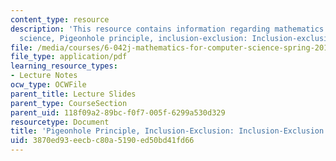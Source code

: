 ```yaml
---
content_type: resource
description: 'This resource contains information regarding mathematics for computer
  science, Pigeonhole principle, inclusion-exclusion: Inclusion-exclusion. '
file: /media/courses/6-042j-mathematics-for-computer-science-spring-2015/3870ed93eecbc80a5190ed50bd41fd66_MIT6_042JS15_InculionExcl.pdf
file_type: application/pdf
learning_resource_types:
- Lecture Notes
ocw_type: OCWFile
parent_title: Lecture Slides
parent_type: CourseSection
parent_uid: 118f09a2-89bc-f0f7-005f-6299a530d329
resourcetype: Document
title: 'Pigeonhole Principle, Inclusion-Exclusion: Inclusion-Exclusion'
uid: 3870ed93-eecb-c80a-5190-ed50bd41fd66
---
```

